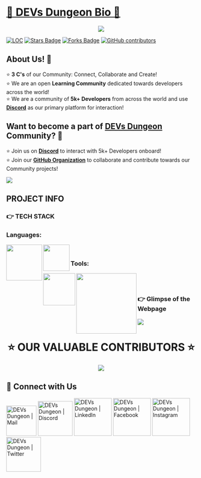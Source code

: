 <h1><ins>📍 DEVs Dungeon Bio 📍</ins></h1>

<p align="center">
    <img src="/bio/blob/main/Assets/logo/bg_black_small.png">
</p>

<div align="left">
<a href="https://github.com/Devs-Dungeon/bio/"><img src="https://sloc.xyz/github/Devs-Dungeon/bio" alt="LOC"/></a>
<a href="https://github.com/Devs-Dungeon/bio/"><img src="https://img.shields.io/github/stars/Devs-Dungeon/bio" alt="Stars Badge"/></a>
<a href="https://github.com/Devs-Dungeon/bio/network/members"><img src="https://img.shields.io/github/forks/Devs-Dungeon/bio" alt="Forks Badge"/></a>
<a href="https://github.com/Devs-Dungeon/bio/graphs/contributors"><img alt="GitHub contributors" src="https://img.shields.io/github/contributors/Devs-Dungeon/bio?color=2b9348"></a>
</div>


<h2> About Us! 🤩 </h2>
<p>
    ⭐ <b>3 C's</b> of our Community: Connect, Collaborate and Create! <br>
    ⭐ We are an open <b>Learning Community</b> dedicated towards developers across the world! <br>
    ⭐ We are a community of <b>5k+ Developers</b> from across the world and use <b><a href="https://discord.gg/GqzWmqDKzU">Discord</a></b> as our primary platform for interaction! <br>
</p>


<h2>Want to become a part of <a href="https://devs-dungeon.github.io/bio/">DEVs Dungeon</a> Community? 🤝</h2>
<p>
    ⭐ Join us on <b><a href="https://discord.gg/GqzWmqDKzU">Discord</a></b> to interact with 5k+ Developers onboard! <br>
    ⭐ Join our <b><a href="https://github.com/Devs-Dungeon/support/issues/new?assignees=&labels=invite+me+to+the+organisation&template=invitation.yml&title=Please+invite+me+to+the+GitHub+Community+Organization">GitHub Organization</a></b> to collaborate and contribute towards our Community projects! <br>
</p>

![](https://user-images.githubusercontent.com/73097560/115834477-dbab4500-a447-11eb-908a-139a6edaec5c.gif)

<h2>PROJECT INFO</h2>

<h3> 👉 TECH STACK </h3>

<h3> Languages: </h3>

<div>
<img align="left" width="95px" src="https://img.shields.io/badge/-HTML5-13324B?logo=html5&Color=white&style=plastic" />
<img align="left" width="70px" src="https://img.shields.io/badge/-CSS-1572B6?logo=CSS3&Color=white&style=plastic" />
</div>

<br>
<h3> Tools: </h3>

<div>
<img align="left" width="85px" src="https://img.shields.io/badge/-Figma-1572B6?logo=figma&Color=white&style=plastic" />
<img align="left" width="160px" src="https://img.shields.io/badge/-Adobe Photoshop-1572B6?logo=AdobePhotoshop&Color=white&style=plastic" />
</div>
<br><br>

<h3> 👉 Glimpse of the Webpage </h3>

![](https://github.com/Devs-Dungeon/bio/blob/main/Assets/bio.PNG)


<h1 align=center> ⭐ OUR VALUABLE CONTRIBUTORS ⭐ </h1>

<p align="center">
	<a href="https://github.com/Devs-Dungeon/bio/graphs/contributors">
		<img src="https://contrib.rocks/image?repo=Devs-Dungeon/bio" />
	</a>
</p>

<h2> 🔗 Connect with Us </h2>


   [<img alt="DEVs Dungeon | Mail" width="80px" src="https://img.shields.io/badge/-Gmail-000000?logo=gmail&Color=0A66C2&style=flat-square" />](mailto:devs.dungeon.community@gmail.com)
    [<img alt="DEVs Dungeon | Discord" width="92px" src="https://img.shields.io/badge/-Discord-000000?logo=discord&Color=0A66C2&style=flat-square" />](https://discord.gg/ceMXzhfaka)
    [<img alt="DEVs Dungeon | LinkedIn" width="100px" src="https://img.shields.io/badge/-LinkedIn-000000?logo=linkedin&Color=0A66C2&style=flat-square" />](https://www.linkedin.com/company/devs-dungeon/)
    [<img alt="DEVs Dungeon | Facebook" width="100px" src="https://img.shields.io/badge/-Facebook-000000?logo=facebook&Color=0A66C2&style=flat-square" />](https://www.facebook.com/devs.dungeon/)
    [<img alt="DEVs Dungeon | Instagram" width="100px" src="https://img.shields.io/badge/-Instagram-000000?logo=instagram&Color=0A66C2&style=flat-square" />](https://www.instagram.com/devs.dungeon/)
    [<img alt="DEVs Dungeon | Twitter" width="92px" src="https://img.shields.io/badge/-Twitter-000000?logo=twitter&Color=0A66C2&style=flat-square" />](https://twitter.com/devs_dungeon)

